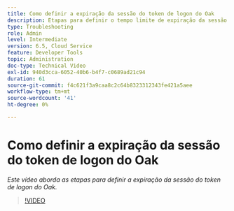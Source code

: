 ```yaml
---
title: Como definir a expiração da sessão do token de logon do Oak
description: Etapas para definir o tempo limite de expiração da sessão do token de origem do oak
type: Troubleshooting
role: Admin
level: Intermediate
version: 6.5, Cloud Service
feature: Developer Tools
topic: Administration
doc-type: Technical Video
exl-id: 940d3cca-6052-40b6-b4f7-c0689ad21c94
duration: 61
source-git-commit: f4c621f3a9caa8c2c64b8323312343fe421a5aee
workflow-type: tm+mt
source-wordcount: '41'
ht-degree: 0%

---
```


# Como definir a expiração da sessão do token de logon do Oak

*Este vídeo aborda as etapas para definir a expiração da sessão do token de logon do Oak.*

>[!VIDEO](https://video.tv.adobe.com/v/335468?quality=12&learn=on)
